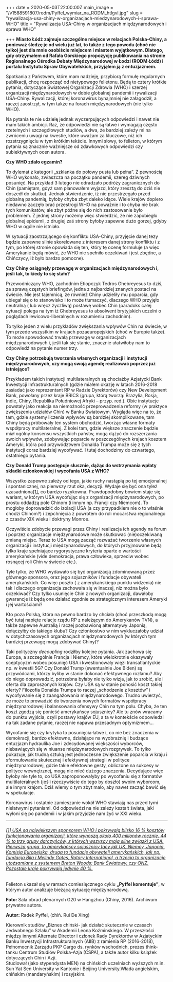 +++
date = 2020-05-03T22:00:00Z
main_image = "/v1588591807/rodm/Pyffel_wymiar_na_RODM_htlgvl.jpg"
slug = "rywalizacja-usa-chiny-w-organizacjach-miedzynarodowych-i-sprawa-WHO"
title = "Rywalizacja USA-Chiny w organizacjach międzynarodowych i sprawa WHO"

+++
**Miasto Łódź zajmuje szczególne miejsce w relacjach Polska-Chiny, a ponieważ śledzę je od wielu już lat, to także z tego powodu (choć nie tylko) jest dla mnie osobiście miejscem i miastem wyjątkowym. Dlatego, gdy otrzymałem od Rafała Górskiego propozycję publikowania na stronie Regionalnego Ośrodka Debaty Międzynarodowej w Łodzi (RODM Łódź) i portalu Instytutu Spraw Obywatelskich, przyjąłem ją z entuzjazmem.**

Spotkania z Państwem, które mam nadzieję, przybiorą formułę regularnych publikacji, chcę rozpocząć od nietypowego felietonu. Będą to cztery krótkie pytania, dotyczące Światowej Organizacji Zdrowia (WHO) i szerzej organizacji międzynarodowych w dobie globalnej pandemii i rywalizacji USA-Chiny. Rywalizacji, której koronawirus bynajmniej nie załagodził, a raczej zaostrzył, w tym także na forach międzynarodowych (nie tylko WHO).

Na pytania te nie udzielę jednak wyczerpujących odpowiedzi i nawet nie mam takich ambicji. Raz, że odpowiedzi nie są łatwe i wymagają często rzetelnych i szczegółowych studiów, a dwa, że bardziej zależy mi na zwróceniu uwagi na kwestie, które uważam za kluczowe, niż ich rozstrzygnięciu w tym krótkim tekście. Innymi słowy, to felieton, w którym pytania są znacznie ważniejsze od zdawkowych odpowiedzi czy subiektywnych ocen autora.

**Czy WHO zdało egzamin?**

To dylemat z kategorii „szklanka do połowy pusta lub pełna”. Z pewnością WHO wykonało, zwłaszcza na początku pandemii, szereg dziwnych posunięć. Na przykład 3 lutego nie odradzało podróży zagranicznych do Chin (pamiętam, gdyż sam planowałem wyjazd, który zresztą do dziś nie doszedł do skutku). Jednak stwierdzenie, iż nie przestrzegało przed globalną pandemią, byłoby chyba zbyt daleko idące. Wiele krajów dopiero niedawno zaczęło brać przestrogi WHO na poważnie i to chyba nie brak tych komunikatów, ale zbyt późne się do nich zastosowanie było problemem. Z jednej strony możemy więc stwierdzić, że nie zapobiegło globalnej epidemii, z drugiej zaś strony byłoby zapewne dużo gorzej, gdyby WHO w ogóle nie istniało.

W sytuacji zaostrzającego się konfliktu USA-Chiny, przyjęcie danej tezy będzie zapewne silnie skorelowane z interesem danej strony konfliktu i z tym, po której stronie opowiada się ten, który tę ocenę formułuje (a więc Amerykanie będą mówić, że WHO nie spełniło oczekiwań i jest zbędne, a Chińczycy, iż było bardzo pomocne).

**Czy Chiny osiągnęły przewagę w organizacjach międzynarodowych i, jeśli tak, to kiedy to się stało?**

Przewodniczący WHO, zachodnim Etiopczyk Tedros Ghebreyesus to dziś, za sprawą częstych briefingów, jedna z najbardziej znanych postaci na świecie. Nie jest tajemnicą, że również Chiny udzieliły mu poparcia, gdy ubiegał się o to stanowisko i to może tłumaczyć, dlaczego WHO przyjęło neutralną ( lub wręcz życzliwą) postawę wobec Chin (paradoks całej sytuacji polega na tym iż Ghebreyesus to absolwent brytyjskich uczelni o poglądach lewicowo-liberalnych w rozumieniu zachodnim).

To tylko jeden z wielu przykładów zwiększania wpływów Chin na świecie, w tym przede wszystkim w krajach pozaeuropejskich (choć w Europie także). To może spowodować trwałą przewagę w organizacjach międzynarodowych i, jeśli tak się stanie, znacznie ułatwiłoby nam to odpowiedź na pytanie numer trzy.

**Czy Chiny potrzebują tworzenia własnych organizacji i instytucji międzynarodowych, czy mogą swoją agendę realizować poprzez już istniejące?**

Przykładem takich instytucji multilateralnych są chociażby Azjatycki Bank Inwestycji Infrastrukturalnych (gdzie miałem okazję w latach 2016-2018 zasiadać jako reprezentant RP w Radzie Dyrektorów) czy New Development Bank, powołany przez kraje BRICS (grupa, którą tworzą: Brazylia, Rosja, Indie, Chiny, Republika Południowej Afryki – przyp. red.). Obie instytucje powstały jako reakcja na niemożność przeprowadzenia reformy (w praktyce zwiększenia udziałów Chin) w Banku Światowym. Wygląda więc na to, że tam, gdzie systemy liczenia wpływów są bardziej skomplikowane, tam Chiny będą próbowały ten system obchodzić, tworząc własne formaty współpracy multilateralnej. Z kolei tam, gdzie większe znaczenie będzie miał ogólny konsensu wszystkich państw, mogą dążyć do rozszerzania swoich wpływów, zdobywając poparcie w poszczególnych krajach kosztem Ameryki, która pod przywództwem Donalda Trumpa może się z tych instytucji coraz bardziej wycofywać. I tutaj dochodzimy do czwartego, ostatniego pytania.

**Czy Donald Trump postępuje słusznie, dążąc do wstrzymania wpłaty składki członkowskiej i wycofania USA z WHO?**

Wszystko zapewne zależy od tego, jakie ruchy nastąpią po tej emocjonalnej i spontanicznej, na pierwszy rzut oka, decyzji. Wydaje się być ona tyleż uzasadniona[\[1\]](#_ftn1), co bardzo ryzykowna. Prawdopodobny bowiem staje się wariant, w którym USA wycofując się z organizacji międzynarodowych, po prostu oddadzą pole Chinom (i innym np. Francji czy Niemcom). To mogłoby doprowadzić do izolacji USA (a czy przypadkiem nie o to właśnie chodzi Chinom?) i zepchnięcia z powrotem do roli mocarstwa regionalnego z czasów XIX wieku i doktryny Monroe.

Oczywiście zdobycie przewagi przez Chiny i realizacja ich agendy na forum i poprzez organizacje międzynarodowe może skutkować (nie)oczekiwaną zmianą miejsc. Teraz to USA mogą zacząć rozważać tworzenie własnych organizacji i instytucji międzynarodowych, do których przyjmowane będą tylko kraje spełniające rygorystyczne kryteria oparte o wartości amerykańskie (vide demokracja, prawa człowieka, sprzeciw wobec rosnącej roli Chin w świecie etc.).

Tyle tylko, że WHO wydawało się być organizacją zdominowaną przez głównego sponsora, oraz jego sojuszników i fundacje obywateli amerykańskich. Co więc poszło ( z amerykańskiego punktu widzenia) nie tak i dlaczego organizacja zachowała się w inaczej, niż można było oczekiwać? Czy tylko usunięcie Chin z nowych organizacji, dawałoby gwarancje iż będą one działać zgodnie ze strategicznym interesem Ameryki i jej wartościami?

Kto poza Polską, która na pewno bardzo by chciała (choć przeszkodą mogą być tutaj napięte relacje rządu RP z należącym do Amerykanów TVN), a także zapewne Australią i raczej pozbawioną alternatywy Japonią, dołączyłby do takiego klubu? Czy członkostwo w nim wykluczałoby udział w dotychczasowych organizacjach międzynarodowych (w których tym bardziej przewagę mogą zdobywać Chiny)?

Taki polityczny _decoupling_ rodziłby kolejne pytania. Jak zachowa się Europa, a szczególnie Francja i Niemcy, które wielokrotnie okazywały sceptycyzm wobec posunięć USA i kwestionowały więzi transatlantyckie np. w kwestii 5G? Czy Donald Trump (ewentualnie Joe Biden) są przywódcami, którzy byliby w stanie dokonać efektywnego rozłamu? Aby do niego doprowadzić, potrzebna byłaby nie tylko wizja, jak to zrobić, ale i oferta dla zaproszonych krajów. Czy USA są w stanie ponosić koszt takiej oferty? Filozofia Donalda Trumpa to raczej „schodzenie z kosztów” i wycofywanie się z zaangażowania międzynarodowego. Trudno uwierzyć, że może to prowadzić do tworzenia nowych formatów współpracy międzynarodowej i balansowania ofensywy Chin na tym polu. Chyba, że ten koszt zgodzą się ponieść amerykańscy sojusznicy? Ale tu znów wracamy do punktu wyjścia, czyli postawy krajów EU, a ta w kontekście odpowiedzi na tak zadane pytanie, raczej nie napawa przesadnym optymizmem…

Wycofanie się czy krytyka to posunięcia łatwe i, co nie bez znaczenia w demokracji, bardzo efektowne, działające na wyobraźnię i budzące entuzjazm hydraulika Joe i zdecydowanej większości wyborców, niebawiących się w niuanse międzynarodowych rozgrywek. To tylko pokazuje, jak trudną sztuką jest jednoczesne zwiększenie poparcia w kraju i sformułowanie skutecznej i efektywnej strategii w polityce międzynarodowej, gdzie takie efektowne gesty, obliczone na sukcesy w polityce wewnętrznej, mogą nie mieć dużego znaczenia. Decydujące więc byłoby nie tyle to, co USA zaproponowałyby po wycofaniu się z formatów multilateralnych (jeśli rzeczywiście do tego by doszło) swoim wyborcom, ale innym krajom. Dziś wiemy o tym zbyt mało, aby nawet zacząć bawić się w spekulacje.

Koronawirus i ostatnie zamieszanie wokół WHO stawiają nas przed tymi niełatwymi pytaniami. Od odpowiedzi na nie zależy kształt świata, jaki wyłoni się po pandemii i w jakim przyjdzie nam żyć w XXI wieku.

***

###### [\[1\] USA są największym sponsorem WHO i pokrywają blisko 16 % kosztów funkcjonowania organizacji, które wynoszą około 400 milionów rocznie. 44 % to trzy grupy darczyńców, z których wszyscy mają silne związki z USA. Pierwsza grupa, to amerykańscy sojusznicy tacy jak UK, Niemcy, Japonia, Komisja Europejska, druga to fundacje obywateli amerykańskich, jak np. fundacja Bila i Melindy Gates, Rotary International, a trzecia to organizacje utożsamiane z systemem Breton Woods: Bank Światowy, czy ONZ. Pozostałe kraje pokrywają jedynie 40 %.]()

Felieton ukazał się w ramach comiesięcznego cyklu **„Pyffel komentuje”**, w którym autor analizuje bieżącą sytuację międzynarodową.

**Foto:** Sala obrad plenarnych G20 w Hangzhou (Chiny, 2016). Archiwum prywatne autora.

**Autor:** Radek Pyffel, (chiń. Rui De Xing)

Kierownik studiów „Biznes chiński- jak działać skutecznie w czasach Jedwabnego Szlaku” w Akademii Leona Koźminskiego. W przeszłości między innymi Alternate Director i członek Rady Dyrektorów w Azjatyckim Banku Inwestycji Infrastrukturalnych (AIIB) z ramienia RP (2016-2018), Pełnomocnik Zarządu PKP Cargo ds. rynków wschodnich, prezes think-tanku Centrum Studiów Polska-Azja (CSPA), a także autor kilku książek dotyczących Chin i Azji.  
Studiował (jako stypendysta MEN) na chińskich uczelniach wyższych m.in. Sun Yat Sen University w Kantonie i Beijing University.Włada angielskim, chińskim (mandaryńskim) i rosyjskim.